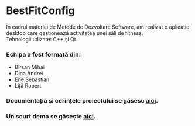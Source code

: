 # BestFitConfig

În cadrul materiei de Metode de Dezvoltare Software, am realizat o aplicație desktop care gestionează activitatea unei săli de fitness.  
Tehnologii utlizate: C++ și Qt.

### Echipa a fost formată din:
- Bîrsan Mihai
- Dina Andrei
- Ene Sebastian
- Liță Robert

### Documentația și cerințele proiectului se găsesc <a href = "https://github.com/RobertLita/BestFitConfig/blob/master/BestFitConfig_Documentatie.pdf" taget = "_blank">aici</a>. 
### Un scurt demo se găsește <a href = "https://www.youtube.com/watch?v=USv6Bf5gPiM" taget = "_blank">aici</a>. 
